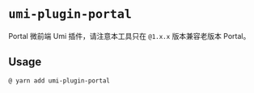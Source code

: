 # `umi-plugin-portal`

Portal 微前端 Umi 插件，请注意本工具只在 `@1.x.x` 版本兼容老版本 Portal。

## Usage

```bash
@ yarn add umi-plugin-portal
```
